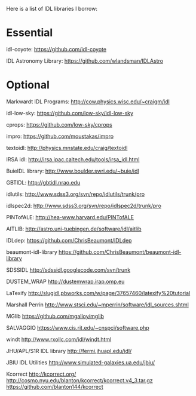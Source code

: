 
Here is a list of IDL libraries I borrow:


# Essential

  idl-coyote:              https://github.com/idl-coyote  <github>

  IDL Astronomy Library:   https://github.com/wlandsman/IDLAstro <github>

# Optional

  Markwardt IDL Programs:   http://cow.physics.wisc.edu/~craigm/idl <web>

  idl-low-sky:              https://github.com/low-sky/idl-low-sky  <github>

  cprops:                   https://github.com/low-sky/cprops  <github>


  impro:                    https://github.com/moustakas/impro <github>

  textoidl:                 http://physics.mnstate.edu/craig/textoidl <web>

  IRSA idl:                 http://irsa.ipac.caltech.edu/tools/irsa_idl.html <web>

  BuieIDL library:          http://www.boulder.swri.edu/~buie/idl <web>

  GBTIDL:                   http://gbtidl.nrao.edu <web>

  idlutils:                 http://www.sdss3.org/svn/repo/idlutils/trunk/pro <svn>

  idlspec2d:                http://www.sdss3.org/svn/repo/idlspec2d/trunk/pro <svn>

  PINTofALE:                http://hea-www.harvard.edu/PINTofALE <web>

  AITLIB:                   http://astro.uni-tuebingen.de/software/idl/aitlib <web>

  IDLdep:                   https://github.com/ChrisBeaumont/IDLdep <github>

  beaumont-idl-library      https://github.com/ChrisBeaumont/beaumont-idl-library <github>

  SDSSIDL                   http://sdssidl.googlecode.com/svn/trunk <svn>

  DUSTEM_WRAP               http://dustemwrap.irap.omp.eu <web>

  LaTexify                  http://slugidl.pbworks.com/w/page/37657460/latexify%20tutorial <web>

  Marshall Perrin           http://www.stsci.edu/~mperrin/software/idl_sources.shtml

  MGlib                     https://github.com/mgalloy/mglib <github>

  SALVAGGIO                 https://www.cis.rit.edu/~cnspci/software.php <web>

  windt                     http://www.rxollc.com/idl/windt.html <web>

  JHU/APL/S1R IDL library   http://fermi.jhuapl.edu/idl/ <web>

  JBIU IDL Utilities        http://www.simulated-galaxies.ua.edu/jbiu/ <web>

  Kcorrect                  http://kcorrect.org/ <web>
                            http://cosmo.nyu.edu/blanton/kcorrect/kcorrect.v4_3.tar.gz <web>
                            https://github.com/blanton144/kcorrect <github>
